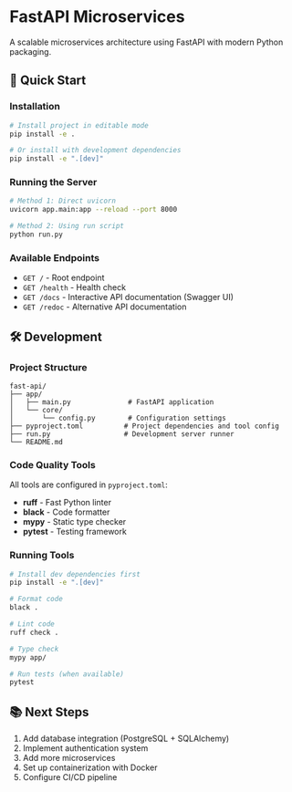 # FastAPI Microservices

A scalable microservices architecture using FastAPI with modern Python packaging.

## 🚀 Quick Start

### Installation

```bash
# Install project in editable mode
pip install -e .

# Or install with development dependencies
pip install -e ".[dev]"
```

### Running the Server

```bash
# Method 1: Direct uvicorn
uvicorn app.main:app --reload --port 8000

# Method 2: Using run script
python run.py
```

### Available Endpoints

- `GET /` - Root endpoint
- `GET /health` - Health check
- `GET /docs` - Interactive API documentation (Swagger UI)
- `GET /redoc` - Alternative API documentation

## 🛠️ Development

### Project Structure

```
fast-api/
├── app/
│   ├── main.py              # FastAPI application
│   └── core/
│       └── config.py        # Configuration settings
├── pyproject.toml          # Project dependencies and tool config
├── run.py                  # Development server runner
└── README.md
```

### Code Quality Tools

All tools are configured in `pyproject.toml`:

- **ruff** - Fast Python linter
- **black** - Code formatter
- **mypy** - Static type checker
- **pytest** - Testing framework

### Running Tools

```bash
# Install dev dependencies first
pip install -e ".[dev]"

# Format code
black .

# Lint code
ruff check .

# Type check
mypy app/

# Run tests (when available)
pytest
```

## 📚 Next Steps

1. Add database integration (PostgreSQL + SQLAlchemy)
2. Implement authentication system
3. Add more microservices
4. Set up containerization with Docker
5. Configure CI/CD pipeline
